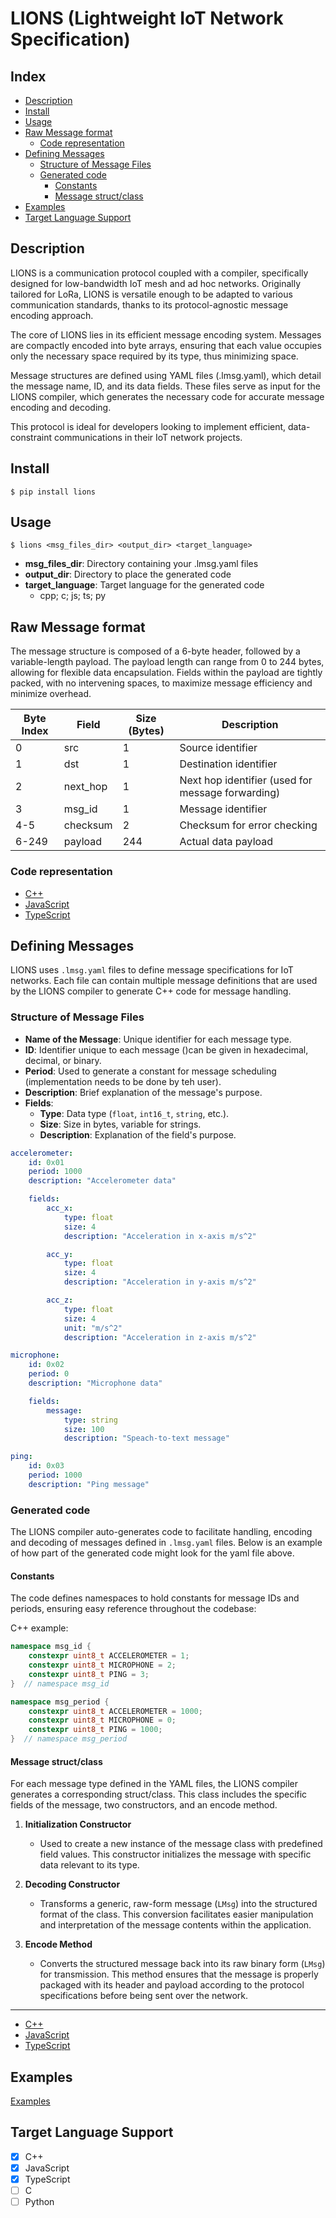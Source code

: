 # LIONS (Lightweight IoT Network Specification)

## Index

<!-- TOC start (generated with https://github.com/derlin/bitdowntoc) -->

-   [Description](#description)
-   [Install](#install)
-   [Usage](#usage)
-   [Raw Message format](#raw-message-format)
    -   [Code representation](#code-representation)
-   [Defining Messages](#defining-messages)
    -   [Structure of Message Files](#structure-of-message-files)
    -   [Generated code](#generated-code)
        -   [Constants](#constants)
        -   [Message struct/class](#message-structclass)
-   [Examples](#examples)
-   [Target Language Support](#target-language-support)
<!-- TOC end -->

<!-- TOC --><a name="lions"></a>

## Description

LIONS is a communication protocol coupled with a compiler, specifically designed for low-bandwidth IoT mesh and ad hoc networks. Originally tailored for LoRa, LIONS is versatile enough to be adapted to various communication standards, thanks to its protocol-agnostic message encoding approach.

The core of LIONS lies in its efficient message encoding system. Messages are compactly encoded into byte arrays, ensuring that each value occupies only the necessary space required by its type, thus minimizing space.

Message structures are defined using YAML files (.lmsg.yaml), which detail the message name, ID, and its data fields. These files serve as input for the LIONS compiler, which generates the necessary code for accurate message encoding and decoding.

This protocol is ideal for developers looking to implement efficient, data-constraint communications in their IoT network projects.

## Install

    $ pip install lions

## Usage

    $ lions <msg_files_dir> <output_dir> <target_language>

-   **msg_files_dir**: Directory containing your .lmsg.yaml files
-   **output_dir**: Directory to place the generated code
-   **target_language**: Target language for the generated code
    -   cpp; c; js; ts; py

## Raw Message format

The message structure is composed of a 6-byte header, followed by a variable-length payload. The payload length can range from 0 to 244 bytes, allowing for flexible data encapsulation. Fields within the payload are tightly packed, with no intervening spaces, to maximize message efficiency and minimize overhead.

| Byte Index | Field    | Size (Bytes) | Description                                       |
| ---------- | -------- | ------------ | ------------------------------------------------- |
| 0          | src      | 1            | Source identifier                                 |
| 1          | dst      | 1            | Destination identifier                            |
| 2          | next_hop | 1            | Next hop identifier (used for message forwarding) |
| 3          | msg_id   | 1            | Message identifier                                |
| 4-5        | checksum | 2            | Checksum for error checking                       |
| 6-249      | payload  | 244          | Actual data payload                               |

### Code representation

-   [C++](https://github.com/ItsNotSoftware/lions/blob/main/examples/c++/generated_code/lions.hpp)
-   [JavaScript](https://github.com/ItsNotSoftware/lions/blob/main/examples/js/generated_code/lions.js)
-   [TypeScript](https://github.com/ItsNotSoftware/lions/blob/main/examples/ts/generated_code/lions.ts)

## Defining Messages

LIONS uses `.lmsg.yaml` files to define message specifications for IoT networks. Each file can contain multiple message definitions that are used by the LIONS compiler to generate C++ code for message handling.

### Structure of Message Files

-   **Name of the Message**: Unique identifier for each message type.
-   **ID**: Identifier unique to each message ()can be given in hexadecimal, decimal, or binary.
-   **Period**: Used to generate a constant for message scheduling (implementation needs to be done by teh user).
-   **Description**: Brief explanation of the message's purpose.
-   **Fields**:
    -   **Type**: Data type (`float`, `int16_t`, `string`, etc.).
    -   **Size**: Size in bytes, variable for strings.
    -   **Description**: Explanation of the field's purpose.

```yaml
accelerometer:
    id: 0x01
    period: 1000
    description: "Accelerometer data"

    fields:
        acc_x:
            type: float
            size: 4
            description: "Acceleration in x-axis m/s^2"

        acc_y:
            type: float
            size: 4
            description: "Acceleration in y-axis m/s^2"

        acc_z:
            type: float
            size: 4
            unit: "m/s^2"
            description: "Acceleration in z-axis m/s^2"

microphone:
    id: 0x02
    period: 0
    description: "Microphone data"

    fields:
        message:
            type: string
            size: 100
            description: "Speach-to-text message"

ping:
    id: 0x03
    period: 1000
    description: "Ping message"
```

### Generated code

The LIONS compiler auto-generates code to facilitate handling, encoding and decoding of messages defined in `.lmsg.yaml` files. Below is an example of how part of the generated code might look for the yaml file above.

#### Constants

The code defines namespaces to hold constants for message IDs and periods, ensuring easy reference throughout the codebase:

C++ example:

```C++
namespace msg_id {
    constexpr uint8_t ACCELEROMETER = 1;
    constexpr uint8_t MICROPHONE = 2;
    constexpr uint8_t PING = 3;
}  // namespace msg_id

namespace msg_period {
    constexpr uint8_t ACCELEROMETER = 1000;
    constexpr uint8_t MICROPHONE = 0;
    constexpr uint8_t PING = 1000;
}  // namespace msg_period
```

#### Message struct/class

For each message type defined in the YAML files, the LIONS compiler generates a corresponding struct/class. This class includes the specific fields of the message, two constructors, and an encode method.

1. **Initialization Constructor**

    - Used to create a new instance of the message class with predefined field values. This constructor initializes the message with specific data relevant to its type.

2. **Decoding Constructor**

    - Transforms a generic, raw-form message (`LMsg`) into the structured format of the class. This conversion facilitates easier manipulation and interpretation of the message contents within the application.

3. **Encode Method**
    - Converts the structured message back into its raw binary form (`LMsg`) for transmission. This method ensures that the message is properly packaged with its header and payload according to the protocol specifications before being sent over the network.

---

-   [C++](https://github.com/ItsNotSoftware/lions/blob/main/examples/c%2B%2B/generated_code/my_messages_lmsg.hpp)
-   [JavaScript](https://github.com/ItsNotSoftware/lions/blob/main/examples/js/generated_code/my_messages_lmsg.js)
-   [TypeScript](https://github.com/ItsNotSoftware/lions/blob/main/examples/ts/generated_code/my_messages_lmsg.ts)

## Examples

[Examples](https://github.com/ItsNotSoftware/lions/tree/main/examples)

## Target Language Support

-   [x] C++
-   [x] JavaScript
-   [x] TypeScript
-   [ ] C
-   [ ] Python
